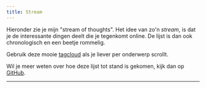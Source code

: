 ```yaml
---
title: Stream
---
```


Hieronder zie je mijn "stream of thoughts". Het idee van zo'n *stream*, is dat je de interessante dingen deelt die je tegenkomt online.
De lijst is dan ook chronologisch en een beetje rommelig. 

Gebruik deze mooie [tagcloud](/categories) als je liever per onderwerp scrollt.

Wil je meer weten over hoe deze lijst tot stand is gekomen, kijk dan op [GitHub](https://github.com/SDx3/stream-renderer).

---